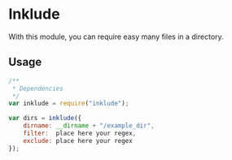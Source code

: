# Inklude
With this module, you can require easy many files in a directory.

## Usage
```js
/**
 * Dependencies
 */
var inklude = require("inklude");

var dirs = inklude({
	dirname: __dirname + "/example_dir",
	filter:  place here your regex,
	exclude: place here your regex
});
```
